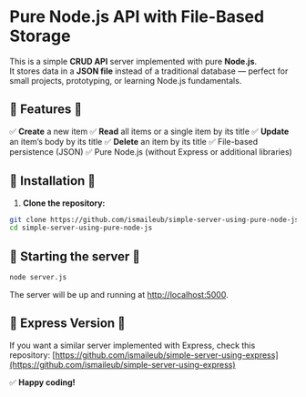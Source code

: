 # Pure Node.js API with File-Based Storage

This is a simple **CRUD API** server implemented with pure **Node.js**.  
It stores data in a **JSON file** instead of a traditional database — perfect for small projects, prototyping, or learning Node.js fundamentals.

## 🔹 Features 🔹

✅ **Create** a new item
✅ **Read** all items or a single item by its title
✅ **Update** an item’s body by its title
✅ **Delete** an item by its title
✅ File-based persistence (JSON)
✅ Pure Node.js (without Express or additional libraries)

## 🔹 Installation 🔹

1. **Clone the repository:**

```bash
git clone https://github.com/ismaileub/simple-server-using-pure-node-js.git
cd simple-server-using-pure-node-js
```

## 🔹 Starting the server 🔹

```bash
node server.js
```

The server will be up and running at [http://localhost:5000](http://localhost:5000).

## 🔹 Express Version 🔹

If you want a similar server implemented with Express, check this repository:
[https://github.com/ismaileub/simple-server-using-express](https://github.com/ismaileub/simple-server-using-express)

✅ **Happy coding!**

